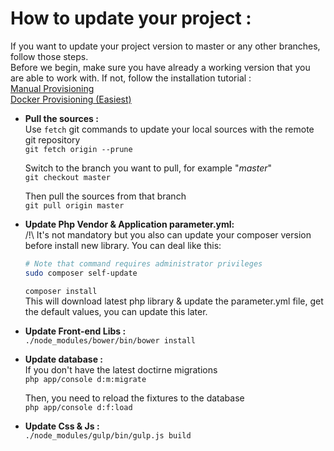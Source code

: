 # How to update your project :

If you want to update your project version to master or any other branches, follow those steps.    
Before we begin, make sure you have already a working version that you are able to work with.
If not, follow the installation tutorial :  
[Manual Provisioning](manual.md)  
[Docker Provisioning (Easiest)](docker.md)  

* **Pull the sources :**  
    Use `fetch` git commands to update your local sources with the remote git repository    
    `git fetch origin --prune`
    
    Switch to the branch you want to pull, for example "_master_"     
    `git checkout master`
    
    Then pull the sources from that branch    
    `git pull origin master`

* **Update Php Vendor & Application parameter.yml:**  
    /!\ It's not mandatory but you also can update your composer version before install new library. You can deal like this:
    ```bash
    # Note that command requires administrator privileges
    sudo composer self-update
    ```
    
    `composer install`  
    This will download latest php library & update the parameter.yml file, get the default values, you can update this later.
    
* **Update Front-end Libs :**  
    `./node_modules/bower/bin/bower install`

* **Update database :**  
    If you don't have the latest doctirne migrations  
    `php app/console d:m:migrate`  
    
    Then, you need to reload the fixtures to the database  
    `php app/console d:f:load`
  
* **Update Css & Js :**  
    `./node_modules/gulp/bin/gulp.js build`
